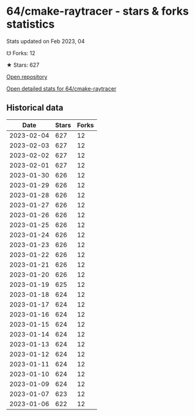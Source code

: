 # 64/cmake-raytracer - stars & forks statistics

Stats updated on Feb 2023, 04

☋ Forks: 12

★ Stars: 627

[Open repository](https://github.com/64/cmake-raytracer)

[Open detailed stats for 64/cmake-raytracer](https://reviewgithub.com/rep/64/cmake-raytracer)

## Historical data
| Date | Stars | Forks |
|------|-------|-------|
| 2023-02-04 | 627 | 12 | 
| 2023-02-03 | 627 | 12 | 
| 2023-02-02 | 627 | 12 | 
| 2023-02-01 | 627 | 12 | 
| 2023-01-30 | 626 | 12 | 
| 2023-01-29 | 626 | 12 | 
| 2023-01-28 | 626 | 12 | 
| 2023-01-27 | 626 | 12 | 
| 2023-01-26 | 626 | 12 | 
| 2023-01-25 | 626 | 12 | 
| 2023-01-24 | 626 | 12 | 
| 2023-01-23 | 626 | 12 | 
| 2023-01-22 | 626 | 12 | 
| 2023-01-21 | 626 | 12 | 
| 2023-01-20 | 626 | 12 | 
| 2023-01-19 | 625 | 12 | 
| 2023-01-18 | 624 | 12 | 
| 2023-01-17 | 624 | 12 | 
| 2023-01-16 | 624 | 12 | 
| 2023-01-15 | 624 | 12 | 
| 2023-01-14 | 624 | 12 | 
| 2023-01-13 | 624 | 12 | 
| 2023-01-12 | 624 | 12 | 
| 2023-01-11 | 624 | 12 | 
| 2023-01-10 | 624 | 12 | 
| 2023-01-09 | 624 | 12 | 
| 2023-01-07 | 623 | 12 | 
| 2023-01-06 | 622 | 12 | 

